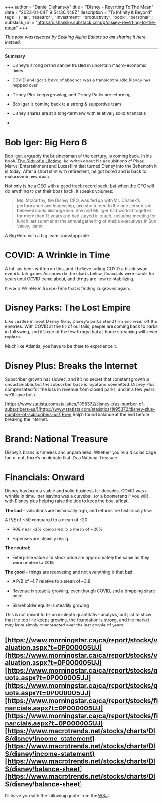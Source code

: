 +++
author = "Daniel Olshansky"
title = "Disney - Reverting To The Mean"
date = "2023-01-04T19:54:30.448Z"
description = "To Infinity & Beyond"
tags = [
    "ai", "research", "investment", "productivity", "book", "personal"
]
substack_url = "https://olshansky.substack.com/p/disney-reverting-to-the-mean"
+++

_This post was rejected by Seeking Alpha Editors so am sharing it here instead._

---

**Summary**

- Disney’s strong brand can be trusted in uncertain macro-economic times

- COVID and Iger’s leave of absence was a transient hurdle Disney has hopped over

- Disney Plus keeps growing, and Disney Parks are returning

- Bob Iger is coming back to a strong & supportive team

- Disney shares are at a long-term low with relatively solid financials

-

# Bob Iger: Big Hero 6

Bob Iger, arguably the businessman of the century, is coming back. In his book, [The Ride of a Lifetime](https://www.goodreads.com/book/show/44525305-the-ride-of-a-lifetime), he writes about his acquisitions of Pixar, Marvel Entertainment and Lucasfilm that turned Disney into the Behemoth it is today. After a short stint with retirement, he got bored and is back to make some new deals.

Not only is he a CEO with a good track record back, [but when the CFO will do anything to get their boss back](https://www.wsj.com/articles/bob-iger-bob-chapek-disney-coup-11671236928), it speaks volumes:

> Ms. McCarthy, the Disney CFO, was fed up with Mr. Chapek’s performance and leadership, and she turned to the one person she believed could dislodge him. She and Mr. Iger had worked together for more than 15 years and had stayed in touch, including meeting for lunch last summer at the annual gathering of media executives in Sun Valley, Idaho

A Big Hero with a big team is unstoppable.

# COVID: A Wrinkle in Time

A lot has been written on this, and I believe calling COVID a black swan event is fair game. As shown in the charts below, financials were stable for years until COVID came about, and things are now re-stabilizing.

It was a Wrinkle in Space-Time that is finding its ground again.

# Disney Parks: The Lost Empire

Like castles in most Disney films, Disney’s parks stand firm and wear off the enemies. With COVID at the tip of our tails, people are coming back to parks in full swing, and it’s one of the few things that at-home streaming will never replace.

Much like Atlantis, you have to be there to experience it.

# Disney Plus: Breaks the Internet

Subscriber growth has slowed, and it’s no secret that constant growth is unsustainable, but the subscriber base is loyal and committed. Disney Plus compensated for the loss in revenue from closed parks, and in a few years, we’ll have both.

[https://www.statista.com/statistics/1095372/disney-plus-number-of-subscribers-us/](https://www.statista.com/statistics/1095372/disney-plus-number-of-subscribers-us/)Even Ralph found balance at the end before breaking the internet.

# Brand: National Treasure

Disney’s brand is timeless and unparalleled. Whether you’re a Nicolas Cage fan or not, there’s no debate that it’s a National Treasure.

# Financials: Onward

Disney has been a stable and solid business for decades. COVID was a wrinkle in time, Iger leaving was a curveball (or a boomerang if you will), with Disney plus helping raise the tide to keep the boat afloat.

**The bad** - valuations are historically high, and returns are historically low:

A P/E of ~50 compared to a mean of ~20

- ROE near ~2% compared to a mean of ~20%

- Expenses are steadily rising

**The neutral:**

- Enterprise value and stock price are approximately the same as they were relative to 2018

**The good** - things are recovering and not everything is that bad:

- A P/B of ~1.7 relative to a mean of ~3.8

- Revenue is steadily growing, even though COVID, and a dropping share price

- Shareholder equity is steadily growing

This is not meant to be an in-depth quantitative analysis, but just to show that the top line keeps growing, the foundation is strong, and the market may have simply over reacted over the last couple of years.

## [https://www.morningstar.ca/ca/report/stocks/valuation.aspx?t=0P000005UJ](https://www.morningstar.ca/ca/report/stocks/valuation.aspx?t=0P000005UJ)[https://www.morningstar.ca/ca/report/stocks/quote.aspx?t=0P000005UJ](https://www.morningstar.ca/ca/report/stocks/quote.aspx?t=0P000005UJ)[https://www.morningstar.ca/ca/report/stocks/financials.aspx?t=0P000005UJ](https://www.morningstar.ca/ca/report/stocks/financials.aspx?t=0P000005UJ)[https://www.macrotrends.net/stocks/charts/DIS/disney/income-statement](https://www.macrotrends.net/stocks/charts/DIS/disney/income-statement)[https://www.macrotrends.net/stocks/charts/DIS/disney/balance-sheet](https://www.macrotrends.net/stocks/charts/DIS/disney/balance-sheet)

I’ll leave you with the following quote from the [WSJ](https://www.wsj.com/articles/bob-iger-bob-chapek-disney-coup-11671236928):
